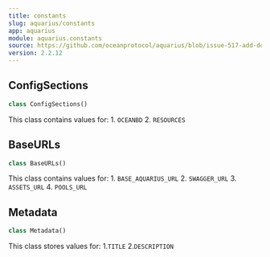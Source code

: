 ```yaml
---
title: constants
slug: aquarius/constants
app: aquarius
module: aquarius.constants
source: https://github.com/oceanprotocol/aquarius/blob/issue-517-add-docstrings/aquarius/constants.py
version: 2.2.12
---
```

## ConfigSections

```python
class ConfigSections()
```

This class contains values for:
    1. `OCEANBD`
    2. `RESOURCES`

## BaseURLs

```python
class BaseURLs()
```

This class contains values for:
    1. `BASE_AQUARIUS_URL`
    2. `SWAGGER_URL`
    3. `ASSETS_URL`
    4. `POOLS_URL`

## Metadata

```python
class Metadata()
```

This class stores values for:
    1.`TITLE`
    2.`DESCRIPTION`

